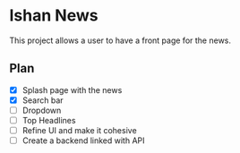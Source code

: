 # Ishan News

This project allows a user to have a front page for the news. 

## Plan
- [x] Splash page with the news
- [x] Search bar
- [ ] Dropdown
- [ ] Top Headlines
- [ ] Refine UI and make it cohesive
- [ ] Create a backend linked with API